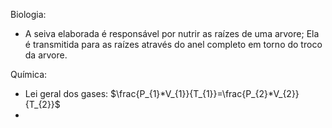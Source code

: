 Biologia:
- A seiva elaborada é responsável por nutrir as raízes de uma arvore; Ela é transmitida para as raízes através do anel completo em torno do troco da arvore.

Química:
- Lei geral dos gases: $\frac{P_{1}*V_{1}}{T_{1}}=\frac{P_{2}*V_{2}}{T_{2}}$
- 